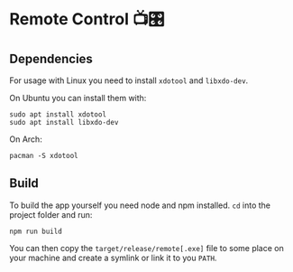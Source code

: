 # Remote Control 📺🎛️

## Dependencies

For usage with Linux you need to install `xdotool` and `libxdo-dev`.

On Ubuntu you can install them with:

```
sudo apt install xdotool
sudo apt install libxdo-dev
```

On Arch:

```
pacman -S xdotool
```

## Build

To build the app yourself you need node and npm installed.
`cd` into the project folder and run:

```
npm run build
```

You can then copy the `target/release/remote[.exe]` file to some
place on your machine and create a symlink or link it to you `PATH`.
